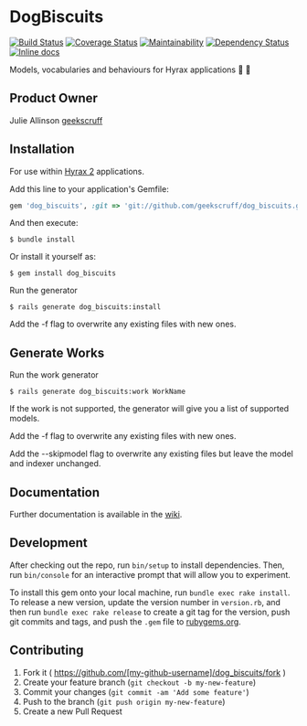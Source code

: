 # DogBiscuits

[![Build Status](https://travis-ci.org/samvera-labs/dog_biscuits.svg?branch=cleanup)](https://travis-ci.org/samvera-labs/dog_biscuits)
[![Coverage Status](https://coveralls.io/repos/github/samvera-labs/dog_biscuits/badge.svg?branch=master)](https://coveralls.io/github/samvera-labs/dog_biscuits?branch=master)
[![Maintainability](https://api.codeclimate.com/v1/badges/10912dcb2451a6c4490c/maintainability)](https://codeclimate.com/github/samvera-labs/dog_biscuits/maintainability)
[![Dependency Status](https://gemnasium.com/badges/github.com/samvera-labs/dog_biscuits.svg)](https://gemnasium.com/github.com/samvera-labs/dog_biscuits)
[![Inline docs](http://inch-ci.org/github/samvera-labs/dog_biscuits.svg?branch=master)](http://inch-ci.org/github/samvera-labs/dog_biscuits)

Models, vocabularies and behaviours for Hyrax applications :dog: :cookie:

## Product Owner

Julie Allinson [geekscruff](https://github.com/geekscruff)


## Installation

For use within [Hyrax 2](https://github.com/samvera/hyrax) applications. 

Add this line to your application's Gemfile:

```ruby
gem 'dog_biscuits', :git => 'git://github.com/geekscruff/dog_biscuits.git'
```

And then execute:

    $ bundle install

Or install it yourself as:

    $ gem install dog_biscuits

Run the generator

    $ rails generate dog_biscuits:install

Add the -f flag to overwrite any existing files with new ones.

## Generate Works

Run the work generator

    $ rails generate dog_biscuits:work WorkName
    
If the work is not supported, the generator will give you a list of supported models.

Add the -f flag to overwrite any existing files with new ones.

Add the --skipmodel flag to overwrite any existing files but leave the model and indexer unchanged.

## Documentation

Further documentation is available in the [wiki](https://github.com/samvera-labs/dog_biscuits/wiki).

## Development

After checking out the repo, run `bin/setup` to install dependencies. Then, run `bin/console` for an interactive prompt that will allow you to experiment.

To install this gem onto your local machine, run `bundle exec rake install`. To release a new version, update the version number in `version.rb`, and then run `bundle exec rake release` to create a git tag for the version, push git commits and tags, and push the `.gem` file to [rubygems.org](https://rubygems.org).

## Contributing

1. Fork it ( https://github.com/[my-github-username]/dog_biscuits/fork )
2. Create your feature branch (`git checkout -b my-new-feature`)
3. Commit your changes (`git commit -am 'Add some feature'`)
4. Push to the branch (`git push origin my-new-feature`)
5. Create a new Pull Request
